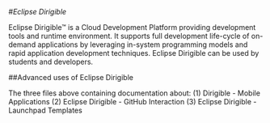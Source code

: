 #<i>Eclipse Dirigible</i> 

Eclipse Dirigible™ is a Cloud Development Platform providing development tools and runtime environment. It supports full development life-cycle of on-demand applications by leveraging in-system programming models and rapid application development techniques. Eclipse Dirigible can be used by students and developers.

##Advanced uses of Eclipse Dirigible

The three files above containing documentation about:
(1) Dirigible - Mobile Applications
(2) Eclipse Dirigible - GitHub Interaction
(3) Eclipse Dirigible - Launchpad Templates
